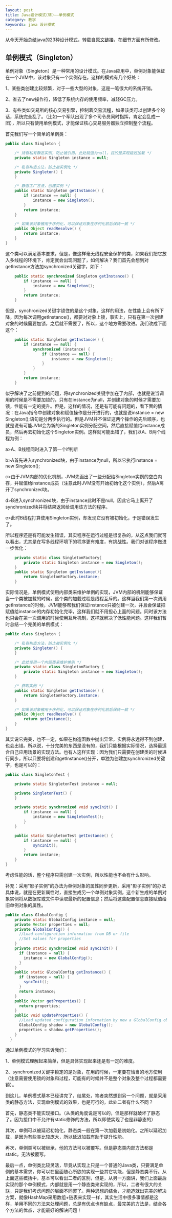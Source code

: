 ```yaml
---
layout: post
title: Java设计模式(转)——单例模式
category: 教学
keywords: java 设计模式
---
```


从今天开始总结java的23种设计模式，转载自<a href="http://my.csdn.net/zhangerqing" target="_blank">原文链接</a>，在细节方面有所修改。

## 单例模式（Singleton）

单例对象（Singleton）是一种常用的设计模式。在Java应用中，单例对象能保证在一个JVM中，该对象只有一个实例存在。这样的模式有几个好处：

1、某些类创建比较频繁，对于一些大型的对象，这是一笔很大的系统开销。

2、省去了new操作符，降低了系统内存的使用频率，减轻GC压力。

3、有些类如交易所的核心交易引擎，控制着交易流程，如果该类可以创建多个的话，系统完全乱了。（比如一个军队出现了多个司令员同时指挥，肯定会乱成一团），所以只有使用单例模式，才能保证核心交易服务器独立控制整个流程。

首先我们写一个简单的单例类：

``` java
public class Singleton {

	/* 持有私有静态实例，防止被引用，此处赋值为null，目的是实现延迟加载 */
	private static Singleton instance = null;

	/* 私有构造方法，防止被实例化 */
	private Singleton() {
	}

	/* 静态工厂方法，创建实例 */
	public static Singleton getInstance() {
		if (instance == null) {
			instance = new Singleton();
		}
		return instance;
	}

	/* 如果该对象被用于序列化，可以保证对象在序列化前后保持一致 */
	public Object readResolve() {
		return instance;
	}
}
```

这个类可以满足基本要求，但是，像这样毫无线程安全保护的类，如果我们把它放入多线程的环境下，肯定就会出现问题了，如何解决？我们首先会想到对getInstance方法加synchronized关键字，如下：

``` java
	public static synchronized Singleton getInstance() {
		if (instance == null) {
			instance = new Singleton();
		}
		return instance;
	}
```

但是，synchronized关键字锁住的是这个对象，这样的用法，在性能上会有所下降，因为每次调用getInstance()，都要对对象上锁，事实上，只有在第一次创建对象的时候需要加锁，之后就不需要了，所以，这个地方需要改进。我们改成下面这个：

``` java	
	public static Singleton getInstance() {
		if (instance == null) {
			synchronized (instance) {
				if (instance == null) {
					instance = new Singleton();
				}
			}
		}
		return instance;
	}
```

似乎解决了之前提到的问题，将synchronized关键字加在了内部，也就是说当调用的时候是不需要加锁的，只有在instance为null，并创建对象的时候才需要加锁，性能有一定的提升。但是，这样的情况，还是有可能有问题的，看下面的情况：在Java指令中创建对象和赋值操作是分开进行的，也就是说instance = new Singleton();语句是分两步执行的。但是JVM并不保证这两个操作的先后顺序，也就是说有可能JVM会为新的Singleton实例分配空间，然后直接赋值给instance成员，然后再去初始化这个Singleton实例。这样就可能出错了，我们以A、B两个线程为例：

a>A、B线程同时进入了第一个if判断

b>A首先进入synchronized块，由于instance为null，所以它执行instance = new Singleton();

c>由于JVM内部的优化机制，JVM先画出了一些分配给Singleton实例的空白内存，并赋值给instance成员（注意此时JVM没有开始初始化这个实例），然后A离开了synchronized块。

d>B进入synchronized块，由于instance此时不是null，因此它马上离开了synchronized块并将结果返回给调用该方法的程序。

e>此时B线程打算使用Singleton实例，却发现它没有被初始化，于是错误发生了。

所以程序还是有可能发生错误，其实程序在运行过程是很复杂的，从这点我们就可以看出，尤其是在写多线程环境下的程序更有难度，有挑战性。我们对该程序做进一步优化：


``` java
	private static class SingletonFactory{         
        private static Singleton instance = new Singleton();         
    }         
    public static Singleton getInstance(){         
        return SingletonFactory.instance;         
    } 
```

实际情况是，单例模式使用内部类来维护单例的实现，JVM内部的机制能够保证当一个类被加载的时候，这个类的加载过程是线程互斥的。这样当我们第一次调用getInstance的时候，JVM能够帮我们保证instance只被创建一次，并且会保证把赋值给instance的内存初始化完毕，这样我们就不用担心上面的问题。同时该方法也只会在第一次调用的时候使用互斥机制，这样就解决了低性能问题。这样我们暂时总结一个完美的单例模式：

``` java
public class Singleton {

	/* 私有构造方法，防止被实例化 */
	private Singleton() {
	}

	/* 此处使用一个内部类来维护单例 */
	private static class SingletonFactory {
		private static Singleton instance = new Singleton();
	}

	/* 获取实例 */
	public static Singleton getInstance() {
		return SingletonFactory.instance;
	}

	/* 如果该对象被用于序列化，可以保证对象在序列化前后保持一致 */
	public Object readResolve() {
		return getInstance();
	}
}
```

其实说它完美，也不一定，如果在构造函数中抛出异常，实例将永远得不到创建，也会出错。所以说，十分完美的东西是没有的，我们只能根据实际情况，选择最适合自己应用场景的实现方法。也有人这样实现：因为我们只需要在创建类的时候进行同步，所以只要将创建和getInstance()分开，单独为创建加synchronized关键字，也是可以的：

``` java
public class SingletonTest {

	private static SingletonTest instance = null;

	private SingletonTest() {
	}

	private static synchronized void syncInit() {
		if (instance == null) {
			instance = new SingletonTest();
		}
	}

	public static SingletonTest getInstance() {
		if (instance == null) {
			syncInit();
		}
		return instance;
	}
}
```

考虑性能的话，整个程序只需创建一次实例，所以性能也不会有什么影响。

补充：采用"影子实例"的办法为单例对象的属性同步更新，采用"影子实例"的办法具体说，就是在更新属性时，直接生成另一个单例对象实例，这个新生成的单例对象实例将从数据库或文件中读取最新的配置信息；然后将这些配置信息直接赋值给旧单例对象的属性。

``` java
public class GlobalConfig {
    private static GlobalConfig instance = null;
    private Vector properties = null;
    private GlobalConfig() {
      //Load configuration information from DB or file
      //Set values for properties
    }
    private static synchronized void syncInit() {
      if (instance = null) {
        instance = new GlobalConfig();
      }
    }
    public static GlobalConfig getInstance() {
      if (instance = null) {
        syncInit();
      }
      return instance;
    }
    public Vector getProperties() {
      return properties;
    }
    public void updateProperties() {
      //Load updated configuration information by new a GlobalConfig object
      GlobalConfig shadow = new GlobalConfig();
      properties = shadow.getProperties();
    }
  }
```

通过单例模式的学习告诉我们：

1、单例模式理解起来简单，但是具体实现起来还是有一定的难度。

2、synchronized关键字锁定的是对象，在用的时候，一定要在恰当的地方使用（注意需要使用锁的对象和过程，可能有的时候并不是整个对象及整个过程都需要锁）。

到这儿，单例模式基本已经讲完了，结尾处，笔者突然想到另一个问题，就是采用类的静态方法，实现单例模式的效果，也是可行的，此处二者有什么不同？

首先，静态类不能实现接口。（从类的角度说是可以的，但是那样就破坏了静态了。因为接口中不允许有static修饰的方法，所以即使实现了也是非静态的）

其次，单例可以被延迟初始化，静态类一般在第一次加载是初始化。之所以延迟加载，是因为有些类比较庞大，所以延迟加载有助于提升性能。

再次，单例类可以被继承，他的方法可以被覆写。但是静态类内部方法都是static，无法被覆写。

最后一点，单例类比较灵活，毕竟从实现上只是一个普通的Java类，只要满足单例的基本需求，你可以在里面随心所欲的实现一些其它功能，但是静态类不行。从上面这些概括中，基本可以看出二者的区别，但是，从另一方面讲，我们上面最后实现的那个单例模式，内部就是用一个静态类来实现的，所以，二者有很大的关联，只是我们考虑问题的层面不同罢了。两种思想的结合，才能造就出完美的解决方案，就像HashMap采用数组+链表来实现一样，其实生活中很多事情都是这样，单用不同的方法来处理问题，总是有优点也有缺点，最完美的方法是，结合各个方法的优点，才能最好的解决问题！

